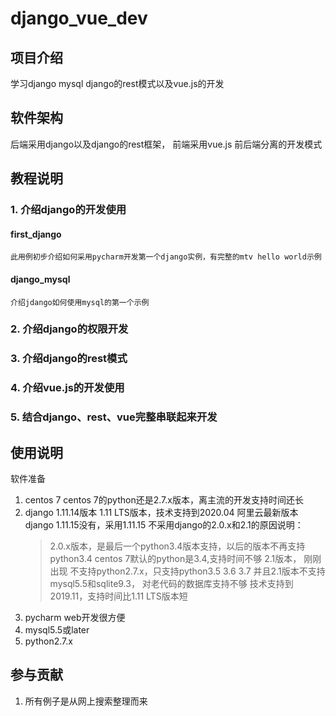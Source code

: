 # django_vue_dev

## 项目介绍
学习django mysql django的rest模式以及vue.js的开发

## 软件架构
后端采用django以及django的rest框架，
前端采用vue.js
前后端分离的开发模式


## 教程说明

### 1. 介绍django的开发使用
#### first_django
    此用例初步介绍如何采用pycharm开发第一个django实例，有完整的mtv hello world示例
#### django_mysql
    介绍jdango如何使用mysql的第一个示例

### 2. 介绍django的权限开发
### 3. 介绍django的rest模式
### 4. 介绍vue.js的开发使用
### 5. 结合django、rest、vue完整串联起来开发

## 使用说明
软件准备
1. centos 7
    centos 7的python还是2.7.x版本，离主流的开发支持时间还长
2. django 1.11.14版本
    1.11 LTS版本，技术支持到2020.04
    阿里云最新版本django 1.11.15没有，采用1.11.15
    不采用django的2.0.x和2.1的原因说明：
    > 2.0.x版本，是最后一个python3.4版本支持，以后的版本不再支持python3.4
        centos 7默认的python是3.4,支持时间不够
    > 2.1版本， 刚刚出现
        不支持python2.7.x，只支持python3.5 3.6 3.7
        并且2.1版本不支持mysql5.5和sqlite9.3， 对老代码的数据库支持不够
        技术支持到2019.11，支持时间比1.11 LTS版本短
3. pycharm web开发很方便
4. mysql5.5或later
5. python2.7.x
    
 

## 参与贡献

1. 所有例子是从网上搜索整理而来

